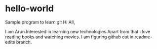 # hello-world
Sample program to learn git
Hi All, 

I am Arun.Interested in learning new technologies.Apart from that i love reading books and watching movies.
I am figuring github out in readme-edits branch.
